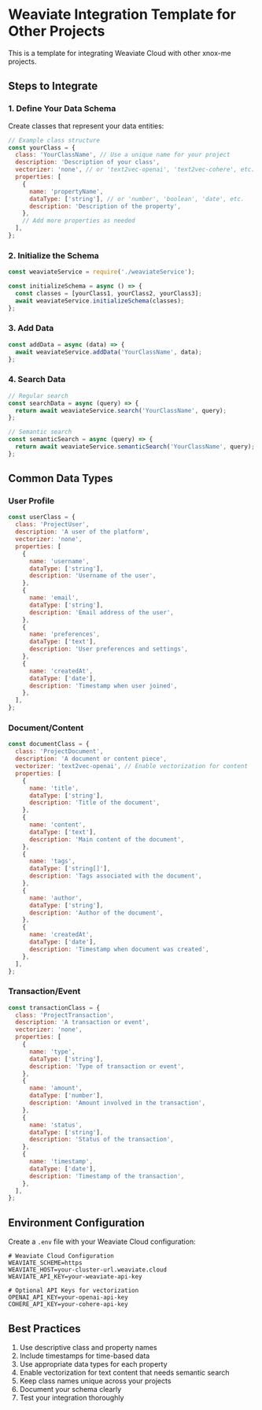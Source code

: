 # Weaviate Integration Template for Other Projects

This is a template for integrating Weaviate Cloud with other xnox-me projects.

## Steps to Integrate

### 1. Define Your Data Schema

Create classes that represent your data entities:

```javascript
// Example class structure
const yourClass = {
  class: 'YourClassName', // Use a unique name for your project
  description: 'Description of your class',
  vectorizer: 'none', // or 'text2vec-openai', 'text2vec-cohere', etc.
  properties: [
    {
      name: 'propertyName',
      dataType: ['string'], // or 'number', 'boolean', 'date', etc.
      description: 'Description of the property',
    },
    // Add more properties as needed
  ],
};
```

### 2. Initialize the Schema

```javascript
const weaviateService = require('./weaviateService');

const initializeSchema = async () => {
  const classes = [yourClass1, yourClass2, yourClass3];
  await weaviateService.initializeSchema(classes);
};
```

### 3. Add Data

```javascript
const addData = async (data) => {
  await weaviateService.addData('YourClassName', data);
};
```

### 4. Search Data

```javascript
// Regular search
const searchData = async (query) => {
  return await weaviateService.search('YourClassName', query);
};

// Semantic search
const semanticSearch = async (query) => {
  return await weaviateService.semanticSearch('YourClassName', query);
};
```

## Common Data Types

### User Profile
```javascript
const userClass = {
  class: 'ProjectUser',
  description: 'A user of the platform',
  vectorizer: 'none',
  properties: [
    {
      name: 'username',
      dataType: ['string'],
      description: 'Username of the user',
    },
    {
      name: 'email',
      dataType: ['string'],
      description: 'Email address of the user',
    },
    {
      name: 'preferences',
      dataType: ['text'],
      description: 'User preferences and settings',
    },
    {
      name: 'createdAt',
      dataType: ['date'],
      description: 'Timestamp when user joined',
    },
  ],
};
```

### Document/Content
```javascript
const documentClass = {
  class: 'ProjectDocument',
  description: 'A document or content piece',
  vectorizer: 'text2vec-openai', // Enable vectorization for content
  properties: [
    {
      name: 'title',
      dataType: ['string'],
      description: 'Title of the document',
    },
    {
      name: 'content',
      dataType: ['text'],
      description: 'Main content of the document',
    },
    {
      name: 'tags',
      dataType: ['string[]'],
      description: 'Tags associated with the document',
    },
    {
      name: 'author',
      dataType: ['string'],
      description: 'Author of the document',
    },
    {
      name: 'createdAt',
      dataType: ['date'],
      description: 'Timestamp when document was created',
    },
  ],
};
```

### Transaction/Event
```javascript
const transactionClass = {
  class: 'ProjectTransaction',
  description: 'A transaction or event',
  vectorizer: 'none',
  properties: [
    {
      name: 'type',
      dataType: ['string'],
      description: 'Type of transaction or event',
    },
    {
      name: 'amount',
      dataType: ['number'],
      description: 'Amount involved in the transaction',
    },
    {
      name: 'status',
      dataType: ['string'],
      description: 'Status of the transaction',
    },
    {
      name: 'timestamp',
      dataType: ['date'],
      description: 'Timestamp of the transaction',
    },
  ],
};
```

## Environment Configuration

Create a `.env` file with your Weaviate Cloud configuration:

```env
# Weaviate Cloud Configuration
WEAVIATE_SCHEME=https
WEAVIATE_HOST=your-cluster-url.weaviate.cloud
WEAVIATE_API_KEY=your-weaviate-api-key

# Optional API Keys for vectorization
OPENAI_API_KEY=your-openai-api-key
COHERE_API_KEY=your-cohere-api-key
```

## Best Practices

1. Use descriptive class and property names
2. Include timestamps for time-based data
3. Use appropriate data types for each property
4. Enable vectorization for text content that needs semantic search
5. Keep class names unique across your projects
6. Document your schema clearly
7. Test your integration thoroughly